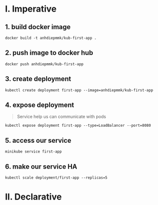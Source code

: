 # I. Imperative
## 1. build docker image
```
docker build -t anhdiepmmk/kub-first-app .
```
## 2. push image to docker hub
```
docker push anhdiepmmk/kub-first-app
```
## 3. create deployment
```
kubectl create deployment first-app --image=anhdiepmmk/kub-first-app
```

## 4. expose deployment
> Service help us can communicate with pods
```
kubectl expose deployment first-app --type=LoadBalancer --port=8080
```

## 5. access our service
```
minikube service first-app
```

## 6. make our service HA
```
kubectl scale deployment/first-app --replicas=5
```

# II. Declarative
## 